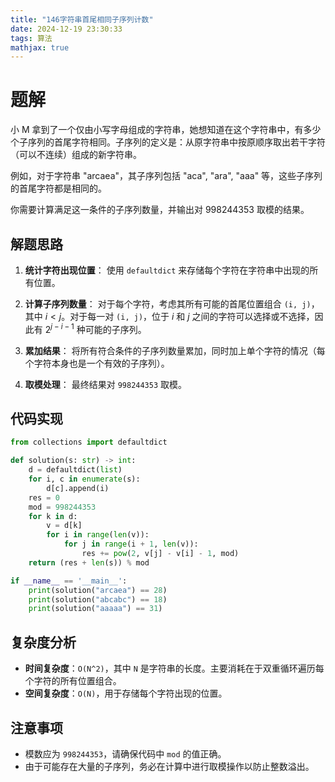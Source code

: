 ```yaml
---
title: "146字符串首尾相同子序列计数"
date: 2024-12-19 23:30:33
tags: 算法
mathjax: true
---
```


# 题解

小 M 拿到了一个仅由小写字母组成的字符串，她想知道在这个字符串中，有多少个子序列的首尾字符相同。子序列的定义是：从原字符串中按原顺序取出若干字符（可以不连续）组成的新字符串。

例如，对于字符串 "arcaea"，其子序列包括 "aca", "ara", "aaa" 等，这些子序列的首尾字符都是相同的。

你需要计算满足这一条件的子序列数量，并输出对 998244353 取模的结果。

## 解题思路

1. **统计字符出现位置**：
   使用 `defaultdict` 来存储每个字符在字符串中出现的所有位置。

2. **计算子序列数量**：
   对于每个字符，考虑其所有可能的首尾位置组合 `(i, j)`，其中 $i < j$。对于每一对 `(i, j)`，位于 $i$ 和 $j$ 之间的字符可以选择或不选择，因此有 $2^{j - i - 1}$ 种可能的子序列。

3. **累加结果**：
   将所有符合条件的子序列数量累加，同时加上单个字符的情况（每个字符本身也是一个有效的子序列）。

4. **取模处理**：
   最终结果对 `998244353` 取模。

## 代码实现

```python
from collections import defaultdict

def solution(s: str) -> int:
    d = defaultdict(list)
    for i, c in enumerate(s):
        d[c].append(i)
    res = 0
    mod = 998244353
    for k in d:
        v = d[k]
        for i in range(len(v)):
            for j in range(i + 1, len(v)):
                res += pow(2, v[j] - v[i] - 1, mod)
    return (res + len(s)) % mod

if __name__ == '__main__':
    print(solution("arcaea") == 28)
    print(solution("abcabc") == 18)
    print(solution("aaaaa") == 31)
```

## 复杂度分析

- **时间复杂度**：`O(N^2)`，其中 `N` 是字符串的长度。主要消耗在于双重循环遍历每个字符的所有位置组合。
- **空间复杂度**：`O(N)`，用于存储每个字符出现的位置。

## 注意事项

- 模数应为 `998244353`，请确保代码中 `mod` 的值正确。
- 由于可能存在大量的子序列，务必在计算中进行取模操作以防止整数溢出。
